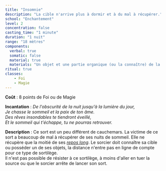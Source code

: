 ```yaml
---
title: "Insomnie"
description: "La cible n'arrive plus à dormir et à du mal à récupérer."
school: "Enchantement"
level: 2
concentration: false
casting_time: "1 minute"
duration: "1 nuit"
range: "18 mètres"
components:
  verbal: true
  somatic: false
  material: true
  materials: "Un objet et une partie organique (ou la connaître) de la victime"
ritual: true
classes:
    - Foi
    - Magie
---
```

**Coût** : 8 points de Foi ou de Magie  

**Incantation** : *De l'obscurité de la nuit jusqu'à la lumière du jour,*   
*Je chasse le sommeil et la paix de ton âme.*   
*Des rêves insondables te tiendront éveillé,*   
*Et le sommeil qui t'échappe, tu ne pourras retrouver.*    

**Description** : Ce sort est un peu différent de cauchemars. La victime de ce sort a beaucoup de mal à récupérer de ses nuits de sommeil. Elle ne récupère que la moitié de ses [_repos long_](/gerer-la-sante-du-personnage/#repos-long). Le sorcier doit connaître sa cible ou posséder un de ses objets, la distance n'entre pas en ligne de compte pour ce type de sortilège.  
Il n'est pas possible de résister à ce sortilège, à moins d'aller en tuer la source ou que le sorcier arrête de lancer son sort.   
